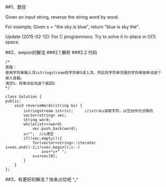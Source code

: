 ##1、题目

Given an input string, reverse the string word by word.

For example,
Given s = "the sky is blue",
return "blue is sky the".

Update (2015-02-12):
For C programmers: Try to solve it in-place in O(1) space. 

##2、wepon的解法
###2.1 解析
###2.2 代码

    /*
    思路：
    使用字符串输入流istringstream将字符串S读入流，然后将字符串流里的字符串按单词逐个装入容器。
    清空S，将单词反向逐个装回S
    */
    
    class Solution {
    public:
        void reverseWords(string &s) {
            istringstream istr(s);     //istr从s读取字符，以空白作为分隔符
    		vector<string> vec; 
    		string word;
    		while(istr>>word) 
    			vec.push_back(word);
    		s="";  //s清空
    		if(!vec.empty()){
    	    	for(vector<string>::iterator i=vec.end()-1;i!=vec.begin();i--)
    		    	s=s+*i+" ";
    	    	s=s+vec[0];
    		}
        }
    };
    
    
##3、有更好的解法？快来占位吧 ^_^